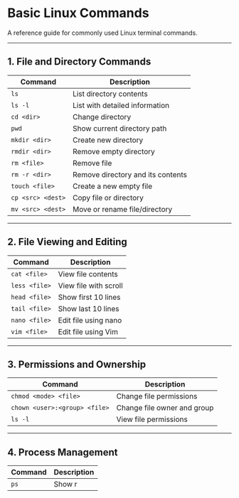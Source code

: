 # Basic Linux Commands

A reference guide for commonly used Linux terminal commands.

---

## 1. File and Directory Commands

| Command | Description |
|---------|-------------|
| `ls` | List directory contents |
| `ls -l` | List with detailed information |
| `cd <dir>` | Change directory |
| `pwd` | Show current directory path |
| `mkdir <dir>` | Create new directory |
| `rmdir <dir>` | Remove empty directory |
| `rm <file>` | Remove file |
| `rm -r <dir>` | Remove directory and its contents |
| `touch <file>` | Create a new empty file |
| `cp <src> <dest>` | Copy file or directory |
| `mv <src> <dest>` | Move or rename file/directory |

---

## 2. File Viewing and Editing

| Command | Description |
|---------|-------------|
| `cat <file>` | View file contents |
| `less <file>` | View file with scroll |
| `head <file>` | Show first 10 lines |
| `tail <file>` | Show last 10 lines |
| `nano <file>` | Edit file using nano |
| `vim <file>` | Edit file using Vim |

---

## 3. Permissions and Ownership

| Command | Description |
|---------|-------------|
| `chmod <mode> <file>` | Change file permissions |
| `chown <user>:<group> <file>` | Change file owner and group |
| `ls -l` | View file permissions |

---

## 4. Process Management

| Command | Description |
|---------|-------------|
| `ps` | Show r

